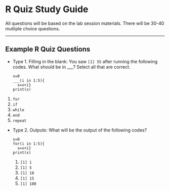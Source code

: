 # R Quiz Study Guide

All questions will be based on the lab session materials. There will be 30-40 mutliple choice questions.

---

## Example R Quiz Questions

* Type 1. Filling in the blank: You saw `[1] 55` after running the following codes. What should be in ___? Select all that are correct.

  ```
  x=0
  ___(i in 1:5){
    x=x+i}
  print(x)
  ```

1) `for`
2) `if`
3) `while`
4) `end`
5) `repeat`


* Type 2. Outputs: What will be the output of the following codes?

  ```
  x=0
  for(i in 1:5){
    x=x+i}
  print(x)
  ```

  1) `[1] 1`
  2) `[1] 5`
  3) `[1] 10`
  4) `[1] 15`
  5) `[1] 100`

